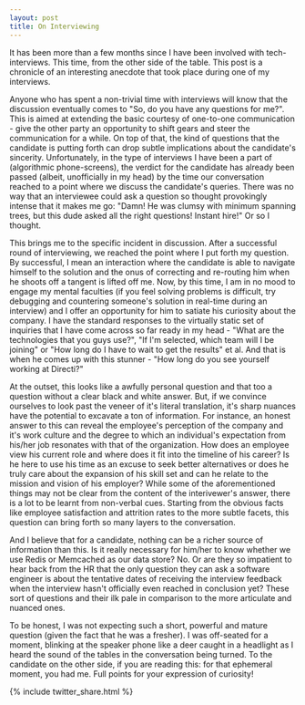 ```yaml
---
layout: post
title: On Interviewing
---
```


It has been more than a few months since I have been involved with tech-interviews. This time, from the other side of the table. This post is a chronicle of an interesting anecdote that took place during one of my interviews. 

Anyone who has spent a non-trivial time with interviews will know that the discussion eventually comes to "So, do you have any questions for me?". This is aimed at extending the basic courtesy of one-to-one communication - give the other party an opportunity to shift gears and steer the communication for a while. On top of that, the kind of questions that the candidate is putting forth can drop subtle implications about the candidate's sincerity. Unfortunately, in the type of interviews I have been a part of (algorithmic phone-screens), the verdict for the candidate has already been passed (albeit, unofficially in my head) by the time our conversation reached to a point where we discuss the candidate's queries. There was no way that an interviewee could ask a question so thought provokingly intense that it makes me go: "Damn! He was clumsy with minimum spanning trees, but this dude asked all the right questions! Instant hire!" Or so I thought.

This brings me to the specific incident in discussion. After a successful round of interviewing, we reached the point where I put forth my question. By successful, I mean an interaction where the candidate is able to navigate himself to the solution and the onus of correcting and re-routing him when he shoots off a tangent is lifted off me. Now, by this time, I am in no mood to engage my mental faculties (if you feel solving problems is difficult, try debugging and countering someone's solution in real-time during an interview) and I offer an opportunity for him to satiate his curiosity about the company. I have the standard responses to the virtually static set of inquiries that I have come across so far ready in my head - "What are the technologies that you guys use?", "If I'm selected, which team will I be joining" or "How long do I have to wait to get the results" et al. And that is when he comes up with this stunner - "How long do you see yourself working at Directi?"

At the outset, this looks like a awfully personal question and that too a question without a clear black and white answer. But, if we convince ourselves to look past the veneer of it's literal translation, it's sharp nuances have the potential to excavate a ton of information. For instance, an honest answer to this can reveal the employee's perception of the company and it's work culture and the degree to which an individual's expectation from his/her job resonates with that of the organization. How does an employee view his current role and where does it fit into the timeline of his career? Is he here to use his time as an excuse to seek better alternatives or does he truly care about the expansion of his skill set and can he relate to the mission and vision of his employer? While some of the aforementioned things may not be clear from the content of the interivewer's answer, there is a lot to be learnt from non-verbal cues. Starting from the obvious facts like employee satisfaction  and attrition rates to the more subtle facets, this question can bring forth so many layers to the conversation. 

And I believe that for a candidate, nothing can be a richer source of information than this. Is it really necessary for him/her to know whether we use Redis or Memcached as our data store? No. Or are they so impatient to hear back from the HR that the only question they can ask a software engineer is about the tentative dates of receiving the interview feedback when the interview hasn't officially even reached in conclusion yet? These sort of questions and their ilk pale in comparison to the more articulate and nuanced ones.

To be honest, I was not expecting such a short, powerful and mature question (given the fact that he was a fresher). I was off-seated for a moment, blinking at the speaker phone like a deer caught in a headlight as I heard the sound of the tables in the conversation being turned. To the candidate on the other side, if you are reading this: for that ephemeral moment, you had me. Full points for your expression of curiosity!



{% include twitter_share.html %}

